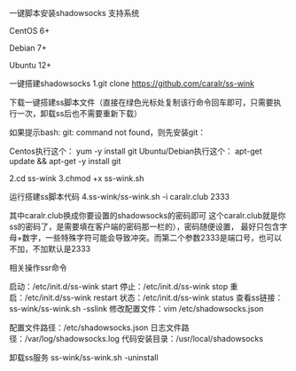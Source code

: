 一键脚本安装shadowsocks
支持系统

CentOS 6+

Debian 7+

Ubuntu 12+

一键搭建shadowsocks
1.git clone https://github.com/caralr/ss-wink

下载一键搭建ss脚本文件（直接在绿色光标处复制该行命令回车即可，只需要执行一次，卸载ss后也不需要重新下载）


如果提示bash: git: command not found，则先安装git：


Centos执行这个： yum -y install git
Ubuntu/Debian执行这个： apt-get update && apt-get -y install git


2.cd ss-wink
3.chmod +x ss-wink.sh

运行搭建ss脚本代码
4.ss-wink/ss-wink.sh -i caralr.club 2333

其中caralr.club换成你要设置的shadowsocks的密码即可 
这个caralr.club就是你ss的密码了，是需要填在客户端的密码那一栏的），密码随便设置，
最好只包含字母+数字，一些特殊字符可能会导致冲突。而第二个参数2333是端口号，也可以不加，不加默认是2333

相关操作ssr命令

启动：/etc/init.d/ss-wink start
停止：/etc/init.d/ss-wink stop
重启：/etc/init.d/ss-wink restart
状态：/etc/init.d/ss-wink status
查看ss链接：ss-wink/ss-wink.sh -sslink
修改配置文件：vim /etc/shadowsocks.json

配置文件路径：/etc/shadowsocks.json
日志文件路径：/var/log/shadowsocks.log
代码安装目录：/usr/local/shadowsocks


卸载ss服务
ss-wink/ss-wink.sh -uninstall
